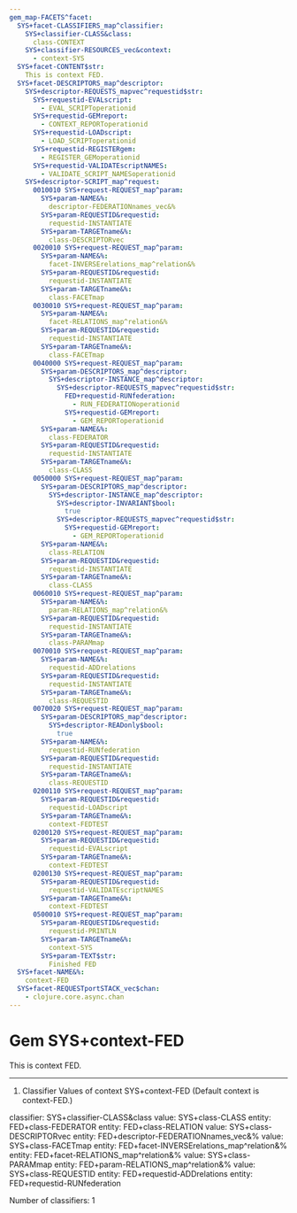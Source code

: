 ```yaml
---
gem_map-FACETS^facet:
  SYS+facet-CLASSIFIERS_map^classifier:
    SYS+classifier-CLASS&class:
      class-CONTEXT
    SYS+classifier-RESOURCES_vec&context:
      - context-SYS
  SYS+facet-CONTENT$str:
    This is context FED.
  SYS+facet-DESCRIPTORS_map^descriptor:
    SYS+descriptor-REQUESTS_mapvec^requestid$str:
      SYS+requestid-EVALscript:
        - EVAL_SCRIPToperationid
      SYS+requestid-GEMreport:
        - CONTEXT_REPORToperationid
      SYS+requestid-LOADscript:
        - LOAD_SCRIPToperationid
      SYS+requestid-REGISTERgem:
        - REGISTER_GEMoperationid
      SYS+requestid-VALIDATEscriptNAMES:
        - VALIDATE_SCRIPT_NAMESoperationid
    SYS+descriptor-SCRIPT_map^request:
      0010010 SYS+request-REQUEST_map^param:
        SYS+param-NAME&%:
          descriptor-FEDERATIONnames_vec&%
        SYS+param-REQUESTID&requestid:
          requestid-INSTANTIATE
        SYS+param-TARGETname&%:
          class-DESCRIPTORvec
      0020010 SYS+request-REQUEST_map^param:
        SYS+param-NAME&%:
          facet-INVERSErelations_map^relation&%
        SYS+param-REQUESTID&requestid:
          requestid-INSTANTIATE
        SYS+param-TARGETname&%:
          class-FACETmap
      0030010 SYS+request-REQUEST_map^param:
        SYS+param-NAME&%:
          facet-RELATIONS_map^relation&%
        SYS+param-REQUESTID&requestid:
          requestid-INSTANTIATE
        SYS+param-TARGETname&%:
          class-FACETmap
      0040000 SYS+request-REQUEST_map^param:
        SYS+param-DESCRIPTORS_map^descriptor:
          SYS+descriptor-INSTANCE_map^descriptor:
            SYS+descriptor-REQUESTS_mapvec^requestid$str:
              FED+requestid-RUNfederation:
                - RUN_FEDERATIONoperationid
              SYS+requestid-GEMreport:
                - GEM_REPORToperationid
        SYS+param-NAME&%:
          class-FEDERATOR
        SYS+param-REQUESTID&requestid:
          requestid-INSTANTIATE
        SYS+param-TARGETname&%:
          class-CLASS
      0050000 SYS+request-REQUEST_map^param:
        SYS+param-DESCRIPTORS_map^descriptor:
          SYS+descriptor-INSTANCE_map^descriptor:
            SYS+descriptor-INVARIANT$bool:
              true
            SYS+descriptor-REQUESTS_mapvec^requestid$str:
              SYS+requestid-GEMreport:
                - GEM_REPORToperationid
        SYS+param-NAME&%:
          class-RELATION
        SYS+param-REQUESTID&requestid:
          requestid-INSTANTIATE
        SYS+param-TARGETname&%:
          class-CLASS
      0060010 SYS+request-REQUEST_map^param:
        SYS+param-NAME&%:
          param-RELATIONS_map^relation&%
        SYS+param-REQUESTID&requestid:
          requestid-INSTANTIATE
        SYS+param-TARGETname&%:
          class-PARAMmap
      0070010 SYS+request-REQUEST_map^param:
        SYS+param-NAME&%:
          requestid-ADDrelations
        SYS+param-REQUESTID&requestid:
          requestid-INSTANTIATE
        SYS+param-TARGETname&%:
          class-REQUESTID
      0070020 SYS+request-REQUEST_map^param:
        SYS+param-DESCRIPTORS_map^descriptor:
          SYS+descriptor-READonly$bool:
            true
        SYS+param-NAME&%:
          requestid-RUNfederation
        SYS+param-REQUESTID&requestid:
          requestid-INSTANTIATE
        SYS+param-TARGETname&%:
          class-REQUESTID
      0200110 SYS+request-REQUEST_map^param:
        SYS+param-REQUESTID&requestid:
          requestid-LOADscript
        SYS+param-TARGETname&%:
          context-FEDTEST
      0200120 SYS+request-REQUEST_map^param:
        SYS+param-REQUESTID&requestid:
          requestid-EVALscript
        SYS+param-TARGETname&%:
          context-FEDTEST
      0200130 SYS+request-REQUEST_map^param:
        SYS+param-REQUESTID&requestid:
          requestid-VALIDATEscriptNAMES
        SYS+param-TARGETname&%:
          context-FEDTEST
      0500010 SYS+request-REQUEST_map^param:
        SYS+param-REQUESTID&requestid:
          requestid-PRINTLN
        SYS+param-TARGETname&%:
          context-SYS
        SYS+param-TEXT$str:
          Finished FED
  SYS+facet-NAME&%:
    context-FED
  SYS+facet-REQUESTportSTACK_vec$chan:
    - clojure.core.async.chan
---
```

# Gem SYS+context-FED

This is context FED.

---
1. Classifier Values of context SYS+context-FED
(Default context is context-FED.)

classifier:  SYS+classifier-CLASS&class
  value:       SYS+class-CLASS
    entity:      FED+class-FEDERATOR
    entity:      FED+class-RELATION
  value:       SYS+class-DESCRIPTORvec
    entity:      FED+descriptor-FEDERATIONnames_vec&%
  value:       SYS+class-FACETmap
    entity:      FED+facet-INVERSErelations_map^relation&%
    entity:      FED+facet-RELATIONS_map^relation&%
  value:       SYS+class-PARAMmap
    entity:      FED+param-RELATIONS_map^relation&%
  value:       SYS+class-REQUESTID
    entity:      FED+requestid-ADDrelations
    entity:      FED+requestid-RUNfederation

Number of classifiers: 1

